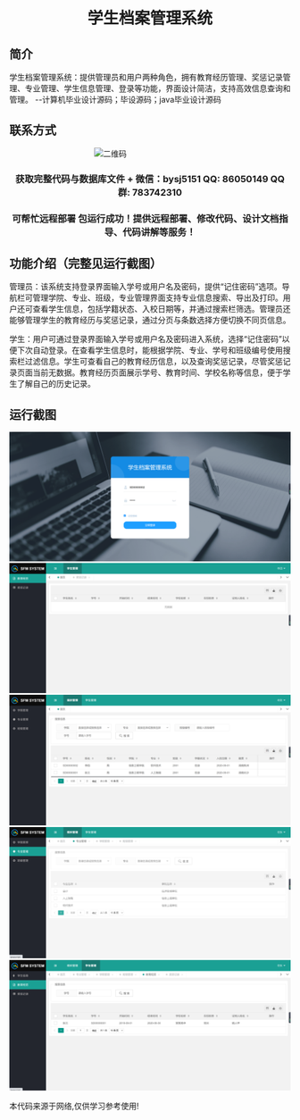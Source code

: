 <p><h1 align="center">学生档案管理系统</h1></p>

## 简介
学生档案管理系统：提供管理员和用户两种角色，拥有教育经历管理、奖惩记录管理、专业管理、学生信息管理、登录等功能，界面设计简洁，支持高效信息查询和管理。    --计算机毕业设计源码；毕设源码；java毕业设计源码


## 联系方式
<img src="https://bs-1329754181.cos.ap-shanghai.myqcloud.com/wx.jpg" alt="二维码" style="display: block; margin: 0 auto;" width="200px">
<p><h3 align="center">获取完整代码与数据库文件 + 微信：bysj5151 QQ: 86050149 QQ群: 783742310</h3></p>
<p><h3 align="center">可帮忙远程部署 包运行成功！提供远程部署、修改代码、设计文档指导、代码讲解等服务！</h3></p>

## 功能介绍（完整见运行截图）
管理员：该系统支持登录界面输入学号或用户名及密码，提供“记住密码”选项。导航栏可管理学院、专业、班级，专业管理界面支持专业信息搜索、导出及打印。用户还可查看学生信息，包括学籍状态、入校日期等，并通过搜索栏筛选。管理员还能够管理学生的教育经历与奖惩记录，通过分页与条数选择方便切换不同页信息。

学生：用户可通过登录界面输入学号或用户名及密码进入系统，选择“记住密码”以便下次自动登录。在查看学生信息时，能根据学院、专业、学号和班级编号使用搜索栏过滤信息。学生可查看自己的教育经历信息，以及查询奖惩记录，尽管奖惩记录页面当前无数据。教育经历页面展示学号、教育时间、学校名称等信息，便于学生了解自己的历史记录。


## 运行截图
![](imgs/588112-20220615174200495-783318020.png)
![](imgs/588112-20220615174209745-994124854.png)
![](imgs/588112-20220615174213790-998314227.png)
![](imgs/588112-20220615174217443-1178383776.png)
![](imgs/588112-20220615174220903-274339652.png)

<p>本代码来源于网络,仅供学习参考使用!</p>
